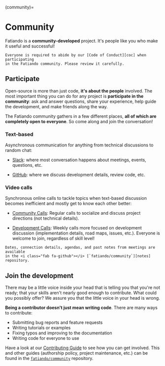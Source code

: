 (community)=
# Community

<p class="lead">
Fatiando is a <strong>community-developed</strong> project. It's people
like you who make it useful and successful!
</p>

```{important}
Everyone is required to abide by our [Code of Conduct][coc] when participating
in the Fatiando community. Please review it carefully.
```

## <i class="fa fa-comments"></i> Participate

Open-source is more than just code, **it's about the people** involved.
The most important thing you can do for any project is **participate in the
community**: ask and answer questions, share your experience, help guide the
development, and make friends along the way.

The Fatiando community gathers in a few different places, **all of which are
completely open to everyone**.
So come along and join the conversation!

### Text-based

Asynchronous communication for anything from technical discussions to random
chat:

<ul class="fa-ul">
<li>

<i class="fa-li fab fa-slack fa-fw"></i>
[Slack][slack]: where most conversation happens about meetings, events,
questions, etc.

</li>
<li>

<i class="fa-li fab fa-github fa-fw"></i>
[GitHub][gh]:
where we discuss development details, review code, etc.

</li>
</ul>

### Video calls

Synchronous online calls to tackle topics when text-based discussion becomes
inefficient and mostly get to know each other better:

<ul class="fa-ul">
<li>

<i class="fa-li fa fa-microphone-alt fa-fw"></i>
[Community Calls][notes]:
Regular calls to socialize and discuss project directions (not technical
details).

</li>
<li>

<i class="fa-li fa fa-code fa-fw"></i>
[Development Calls][notes]:
Weekly calls more focused on development discussion (implementation details,
road maps, issues, etc.). Everyone is welcome to join, regardless of skill
level!

</li>
</ul>

```{note}
Dates, connection details, agendas, and past notes from meetings are available
in the <i class="fab fa-github"></i> [`fatiando/community`][notes] repository.
```

## <i class="fa fa-cog"></i> Join the development

There may be a little voice inside your head that is telling you that you're
not ready; that your skills aren't nearly good
enough to contribute.
What could you possibly offer?
We assure you that the little voice in your head is wrong.

**Being a contributor doesn't just mean writing code**.
There are many ways to contribute:

<ul class="fa-ul">
  <li><i class="fa-li fa fa-bug fa-fw"></i> Submitting bug reports and feature requests</li>
  <li><i class="fa-li fa fa-book fa-fw"></i> Writing tutorials or examples</li>
  <li><i class="fa-li fa fa-hammer fa-fw"></i> Fixing typos and improving to the documentation</li>
  <li><i class="fa-li fa fa-terminal fa-fw"></i> Writing code for everyone to use</li>
</ul>

Have a look at our [Contributing Guide][contrib] to see how you can get
involved.
This and other guides (authorship policy, project maintenance, etc.) can be
found in the [<i class="fab fa-github"></i> `fatiando/community`][community-repo]
repository.

[coc]: https://github.com/fatiando/community/blob/main/CODE_OF_CONDUCT.md
[contrib]: https://github.com/fatiando/community/blob/main/CONTRIBUTING.md
[community-repo]: https://github.com/fatiando/community
[gh]: https://github.com/fatiando
[slack]: http://contact.fatiando.org
[notes]: https://github.com/fatiando/community
